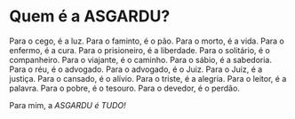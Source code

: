 # Quem é a ASGARDU?

Para o cego, é a luz.
Para o faminto, é o pão.
Para o morto, é a vida.
Para o enfermo, é a cura.
Para o prisioneiro, é a liberdade.
Para o solitário, é o companheiro.
Para o viajante, é o caminho.
Para o sábio, é a sabedoria.
Para o réu, é o advogado.
Para o advogado, é o Juiz.
Para o Juiz, é a justiça.
Para o cansado, é o alívio.
Para o triste, é a alegria.
Para o leitor, é a palavra.
Para o pobre, é o tesouro.
Para o devedor, é o perdão.

Para mim, a *ASGARDU é TUDO!*
